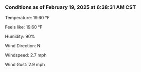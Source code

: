 ### Conditions as of February 19, 2025 at 6:38:31 AM CST 

Temperature: 19.60 &deg;F

Feels like: 19.60 &deg;F

Humidity: 90%

Wind Direction: N

Windspeed: 2.7 mph

Wind Gust: 2.9 mph

